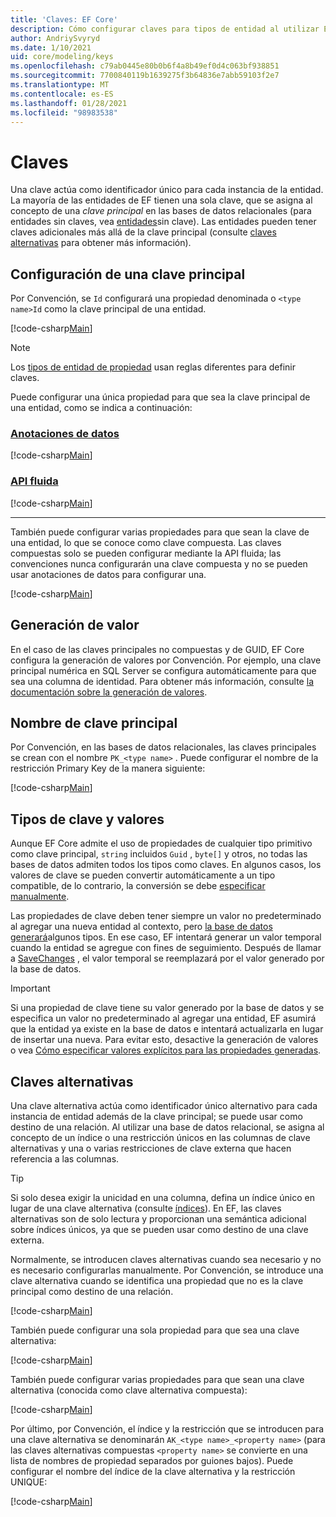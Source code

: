 ```yaml
---
title: 'Claves: EF Core'
description: Cómo configurar claves para tipos de entidad al utilizar Entity Framework Core
author: AndriySvyryd
ms.date: 1/10/2021
uid: core/modeling/keys
ms.openlocfilehash: c79ab0445e80b0b6f4a8b49ef0d4c063bf938851
ms.sourcegitcommit: 7700840119b1639275f3b64836e7abb59103f2e7
ms.translationtype: MT
ms.contentlocale: es-ES
ms.lasthandoff: 01/28/2021
ms.locfileid: "98983538"
---
```

# <a name="keys"></a>Claves

Una clave actúa como identificador único para cada instancia de la entidad. La mayoría de las entidades de EF tienen una sola clave, que se asigna al concepto de una *clave principal* en las bases de datos relacionales (para entidades sin claves, vea [entidades](xref:core/modeling/keyless-entity-types)sin clave). Las entidades pueden tener claves adicionales más allá de la clave principal (consulte [claves alternativas](#alternate-keys) para obtener más información).

## <a name="configuring-a-primary-key"></a>Configuración de una clave principal

Por Convención, se `Id` configurará una propiedad denominada o `<type name>Id` como la clave principal de una entidad.

[!code-csharp[Main](../../../samples/core/Modeling/Conventions/KeyId.cs?name=KeyId&highlight=3,11)]

> [!NOTE]
> Los [tipos de entidad de propiedad](xref:core/modeling/owned-entities) usan reglas diferentes para definir claves.

Puede configurar una única propiedad para que sea la clave principal de una entidad, como se indica a continuación:

### <a name="data-annotations"></a>[Anotaciones de datos](#tab/data-annotations)

[!code-csharp[Main](../../../samples/core/Modeling/DataAnnotations/KeySingle.cs?name=KeySingle&highlight=3)]

### <a name="fluent-api"></a>[API fluida](#tab/fluent-api)

[!code-csharp[Main](../../../samples/core/Modeling/FluentAPI/KeySingle.cs?name=KeySingle&highlight=4)]

***

También puede configurar varias propiedades para que sean la clave de una entidad, lo que se conoce como clave compuesta. Las claves compuestas solo se pueden configurar mediante la API fluida; las convenciones nunca configurarán una clave compuesta y no se pueden usar anotaciones de datos para configurar una.

[!code-csharp[Main](../../../samples/core/Modeling/FluentAPI/KeyComposite.cs?name=KeyComposite&highlight=4)]

## <a name="value-generation"></a>Generación de valor

En el caso de las claves principales no compuestas y de GUID, EF Core configura la generación de valores por Convención. Por ejemplo, una clave principal numérica en SQL Server se configura automáticamente para que sea una columna de identidad. Para obtener más información, consulte [la documentación sobre la generación de valores](xref:core/modeling/generated-properties).

## <a name="primary-key-name"></a>Nombre de clave principal

Por Convención, en las bases de datos relacionales, las claves principales se crean con el nombre `PK_<type name>` . Puede configurar el nombre de la restricción Primary Key de la manera siguiente:

[!code-csharp[Main](../../../samples/core/Modeling/FluentAPI/KeyName.cs?name=KeyName&highlight=5)]

## <a name="key-types-and-values"></a>Tipos de clave y valores

Aunque EF Core admite el uso de propiedades de cualquier tipo primitivo como clave principal, `string` incluidos `Guid` , `byte[]` y otros, no todas las bases de datos admiten todos los tipos como claves. En algunos casos, los valores de clave se pueden convertir automáticamente a un tipo compatible, de lo contrario, la conversión se debe [especificar manualmente](xref:core/modeling/value-conversions).

Las propiedades de clave deben tener siempre un valor no predeterminado al agregar una nueva entidad al contexto, pero [la base de datos generará](xref:core/modeling/generated-properties)algunos tipos. En ese caso, EF intentará generar un valor temporal cuando la entidad se agregue con fines de seguimiento. Después de llamar a [SaveChanges](/dotnet/api/Microsoft.EntityFrameworkCore.DbContext.SaveChanges) , el valor temporal se reemplazará por el valor generado por la base de datos.

> [!Important]
> Si una propiedad de clave tiene su valor generado por la base de datos y se especifica un valor no predeterminado al agregar una entidad, EF asumirá que la entidad ya existe en la base de datos e intentará actualizarla en lugar de insertar una nueva. Para evitar esto, desactive la generación de valores o vea [Cómo especificar valores explícitos para las propiedades generadas](xref:core/modeling/generated-properties#overriding-value-generation).

## <a name="alternate-keys"></a>Claves alternativas

Una clave alternativa actúa como identificador único alternativo para cada instancia de entidad además de la clave principal; se puede usar como destino de una relación. Al utilizar una base de datos relacional, se asigna al concepto de un índice o una restricción únicos en las columnas de clave alternativas y una o varias restricciones de clave externa que hacen referencia a las columnas.

> [!TIP]
> Si solo desea exigir la unicidad en una columna, defina un índice único en lugar de una clave alternativa (consulte [índices](xref:core/modeling/indexes)). En EF, las claves alternativas son de solo lectura y proporcionan una semántica adicional sobre índices únicos, ya que se pueden usar como destino de una clave externa.

Normalmente, se introducen claves alternativas cuando sea necesario y no es necesario configurarlas manualmente. Por Convención, se introduce una clave alternativa cuando se identifica una propiedad que no es la clave principal como destino de una relación.

[!code-csharp[Main](../../../samples/core/Modeling/Conventions/AlternateKey.cs?name=AlternateKey&highlight=12)]

También puede configurar una sola propiedad para que sea una clave alternativa:

[!code-csharp[Main](../../../samples/core/Modeling/FluentAPI/AlternateKeySingle.cs?name=AlternateKeySingle&highlight=4)]

También puede configurar varias propiedades para que sean una clave alternativa (conocida como clave alternativa compuesta):

[!code-csharp[Main](../../../samples/core/Modeling/FluentAPI/AlternateKeyComposite.cs?name=AlternateKeyComposite&highlight=4)]

Por último, por Convención, el índice y la restricción que se introducen para una clave alternativa se denominarán `AK_<type name>_<property name>` (para las claves alternativas compuestas `<property name>` se convierte en una lista de nombres de propiedad separados por guiones bajos). Puede configurar el nombre del índice de la clave alternativa y la restricción UNIQUE:

[!code-csharp[Main](../../../samples/core/Modeling/FluentAPI/AlternateKeyName.cs?name=AlternateKeyName&highlight=5)]
